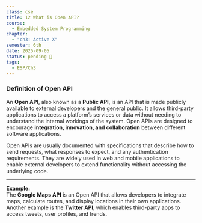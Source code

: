 ```yaml
---
class: cse
title: 12 What is Open API?
course:
  - Embedded System Programming
chapter:
  - "ch3: Active X"
semester: 6th
date: 2025-09-05
status: pending 🛑
tags:
  - ESP/Ch3
---
```


### Definition of Open API

An **Open API**, also known as a **Public API**, is an API that is made publicly available to external developers and the general public. It allows third-party applications to access a platform’s services or data without needing to understand the internal workings of the system. Open APIs are designed to encourage **integration, innovation, and collaboration** between different software applications.

Open APIs are usually documented with specifications that describe how to send requests, what responses to expect, and any authentication requirements. They are widely used in web and mobile applications to enable external developers to extend functionality without accessing the underlying code.

---

**Example:**  
The **Google Maps API** is an Open API that allows developers to integrate maps, calculate routes, and display locations in their own applications. Another example is the **Twitter API**, which enables third-party apps to access tweets, user profiles, and trends.
